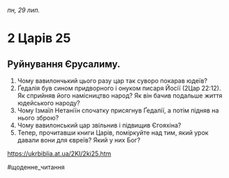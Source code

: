 
_пн, 29 лип._

# 2 Царів 25

## Руйнування Єрусалиму.
1. Чому вавилончький цього разу цар так суворо покарав юдеїв?
2. Ґедалія був сином придворного і онуком писаря Йосії (2Цар 22:12). Як сприйняв його намісництво народ? Як він бачив подальше життя юдейського народу?
3. Чому Ізмаїл Нетаніїн спочатку присягнув Ґедалії, а потім підняв на нього зброю?
4. Чому вавилонський цар звільнив і підвищив Єгояхіна?
5. Тепер, прочитавши книги Царів, поміркуйте над тим, який урок давали вони для євреїв? Який у них Бог?

https://ukrbiblia.at.ua/2KI/2ki25.htm 

#щоденне_читання
